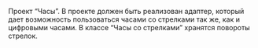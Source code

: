 Проект “Часы”. В проекте должен быть реализован адаптер, который дает возможность пользоваться часами со стрелками так же, как и цифровыми часами. В классе
“Часы со стрелками” хранятся повороты стрелок. 
